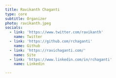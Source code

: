 ```yaml
---
title: Ravikanth Chaganti
type: core
subtitle: Organizer
photo: ravikanth.jpeg
socials:
  - link: 'https://www.twitter.com/ravikanth'
    name: Twitter
  - link: 'https://github.com/rchaganti'
    name: Github
  - link: 'https://ravichaganti.com/'
    name: Site      
  - link: 'https://www.linkedin.com/in/rchaganti'
    name: Linkedin

---
```


